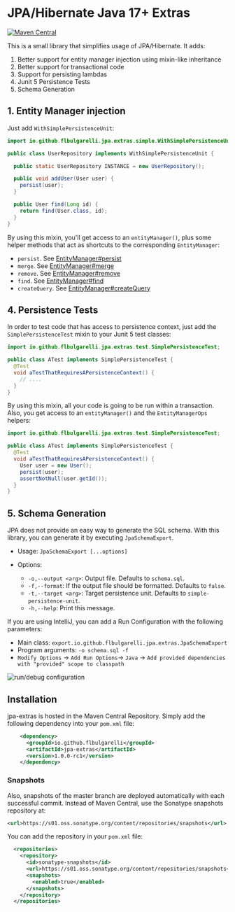 JPA/Hibernate Java 17+ Extras
==============================

[![Maven Central](https://maven-badges.herokuapp.com/maven-central/io.github.flbulgarelli/jpa-extras/badge.svg)](https://maven-badges.herokuapp.com/maven-central/io.github.flbulgarelli/jpa-extras)

This is a small library that simplifies usage of JPA/Hibernate. It adds:

  1. Better support for entity manager injection using mixin-like inheritance
  2. Better support for transactional code
  3. Support for persisting lambdas
  4. Junit 5 Persistence Tests
  5. Schema Generation

## 1. Entity Manager injection

Just add `WithSimplePersistenceUnit`:

```java
import io.github.flbulgarelli.jpa.extras.simple.WithSimplePersistenceUnit;

public class UserRepository implements WithSimplePersistenceUnit {

  public static UserRepository INSTANCE = new UserRepository();

  public void addUser(User user) {
    persist(user);
  }

  public User find(Long id) {
    return find(User.class, id);
  }
}
```

By using this mixin, you'll get access to an `entityManager()`, plus some helper methods that act as shortcuts to
the corresponding `EntityManager`:

 * `persist`. See [EntityManager#persist](https://www.javadoc.io/doc/javax.persistence/javax.persistence-api/latest/javax/persistence/EntityManager.html#persist-java.lang.Object-)
 * `merge`. See [EntityManager#merge](https://www.javadoc.io/doc/javax.persistence/javax.persistence-api/latest/javax/persistence/EntityManager.html#merge-java.lang.Object-)
 * `remove`. See [EntityManager#remove](https://www.javadoc.io/doc/javax.persistence/javax.persistence-api/latest/javax/persistence/EntityManager.html#remove-java.lang.Object-)
 * `find`. See [EntityManager#find](https://www.javadoc.io/doc/javax.persistence/javax.persistence-api/latest/javax/persistence/EntityManager.html#find-java.lang.Class-java.lang.Object-)
 * `createQuery`. See [EntityManager#createQuery](https://www.javadoc.io/doc/javax.persistence/javax.persistence-api/latest/javax/persistence/EntityManager.html#createQuery-java.lang.String-)

## 4. Persistence Tests

In order to test code that has access to persistence context, just add the `SimplePersistenceTest` mixin to your Junit 5 test classes:

```java
import io.github.flbulgarelli.jpa.extras.test.SimplePersistenceTest;

public class ATest implements SimplePersistenceTest {
  @Test
  void aTestThatRequiresAPersistenceContext() {
    // ....
  }
}
```

By using this mixin, all your code is going to be run within a transaction. Also, you get access to an `entityManager()` and
the `EntityManagerOps` helpers:

```java
import io.github.flbulgarelli.jpa.extras.test.SimplePersistenceTest;

public class ATest implements SimplePersistenceTest {
  @Test
  void aTestThatRequiresAPersistenceContext() {
    User user = new User();
    persist(user);
    assertNotNull(user.getId());
  }
}
```

## 5. Schema Generation

JPA does not provide an easy way to generate the SQL schema. With this library, you can generate it by executing `JpaSchemaExport`.

- Usage: `JpaSchemaExport [...options]`

- Options:
  - `-o,--output <arg>`: Output file. Defaults to `schema.sql`.
  - `-f,--format`: If the output file should be formatted. Defaults to `false`.
  - `-t,--target <arg>`: Target persistence unit. Defaults to `simple-persistence-unit`.
  - `-h,--help`: Print this message.

If you are using IntelliJ, you can add a Run Configuration with the following parameters:

- Main class: `export.io.github.flbulgarelli.jpa.extras.JpaSchemaExport`
- Program arguments: `-o schema.sql -f`
- `Modify Options` -> `Add Run Options`-> `Java` -> `Add provided dependencies with "provided" scope to classpath`

![run/debug configuration](https://user-images.githubusercontent.com/39303639/194677296-86d6395e-5f42-4500-962a-677ad28d613b.png)

## Installation

jpa-extras is hosted in the Maven Central Repository. Simply add the following
dependency into your `pom.xml` file:

```xml
    <dependency>
      <groupId>io.github.flbulgarelli</groupId>
      <artifactId>jpa-extras</artifactId>
      <version>1.0.0-rc1</version>
    </dependency>
```

### Snapshots

Also, snapshots of the master branch are deployed automatically with each
successful commit. Instead of Maven Central, use the Sonatype snapshots
repository at:

```xml
<url>https://s01.oss.sonatype.org/content/repositories/snapshots</url>
```

You can add the repository in your `pom.xml` file:

```xml
  <repositories>
    <repository>
      <id>sonatype-snapshots</id>
      <url>https://s01.oss.sonatype.org/content/repositories/snapshots</url>
      <snapshots>
        <enabled>true</enabled>
      </snapshots>
    </repository>
  </repositories>
```

